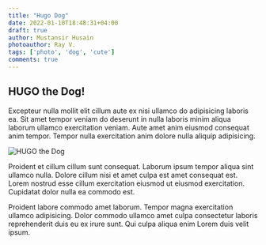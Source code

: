 ```yaml
---
title: "Hugo Dog"
date: 2022-01-10T18:48:31+04:00
draft: true
author: Mustansir Husain
photoauthor: Ray V.
tags: ['photo', 'dog', 'cute']
comments: true
---
```


## HUGO the Dog!

Excepteur nulla mollit elit cillum aute ex nisi ullamco do adipisicing laboris ea. Sit amet tempor veniam do deserunt in nulla laboris minim aliqua laborum ullamco exercitation veniam. Aute amet anim eiusmod consequat anim tempor. Tempor nulla exercitation anim dolore nulla aliquip adipisicing.

![HUGO the Dog](/hugo-the-dog.jpeg)

Proident et cillum cillum sunt consequat. Laborum ipsum tempor aliqua sint ullamco nulla. Dolore cillum nisi et amet culpa est amet consequat est. Lorem nostrud esse cillum exercitation eiusmod ut eiusmod exercitation. Cupidatat dolor nulla ea commodo est.

Proident labore commodo amet laborum. Tempor magna exercitation ullamco adipisicing. Dolor commodo ullamco amet culpa consectetur laboris reprehenderit duis eu ex irure sunt. Qui culpa aliqua enim Lorem duis velit ipsum.